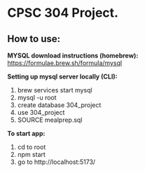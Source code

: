 # CPSC 304 Project.

## How to use:

**MYSQL download instructions (homebrew):** https://formulae.brew.sh/formula/mysql

**Setting up mysql server locally (CLI):**
1) brew services start mysql
2) mysql -u root
3) create database 304_project
4) use 304_project
5) SOURCE mealprep.sql

**To start app:**
1) cd to root
2) npm start
3) go to http://localhost:5173/
